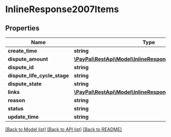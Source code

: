 # InlineResponse2007Items

## Properties
Name | Type | Description | Notes
------------ | ------------- | ------------- | -------------
**create_time** | **string** |  | [optional] 
**dispute_amount** | [**\PayPal\RestApi\Model\InlineResponse2007DisputeAmount**](InlineResponse2007DisputeAmount.md) |  | [optional] 
**dispute_id** | **string** |  | [optional] 
**dispute_life_cycle_stage** | **string** |  | [optional] 
**dispute_state** | **string** |  | [optional] 
**links** | [**\PayPal\RestApi\Model\InlineResponse2007Links[]**](InlineResponse2007Links.md) |  | [optional] 
**reason** | **string** |  | [optional] 
**status** | **string** |  | [optional] 
**update_time** | **string** |  | [optional] 

[[Back to Model list]](../README.md#documentation-for-models) [[Back to API list]](../README.md#documentation-for-api-endpoints) [[Back to README]](../README.md)


